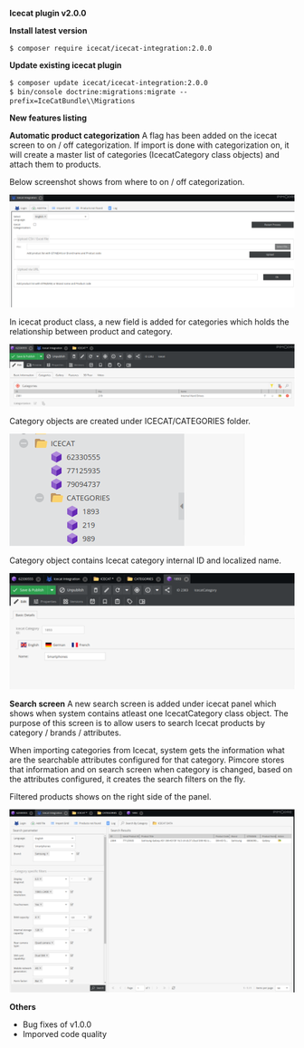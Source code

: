 **Icecat plugin v2.0.0**

**Install latest version**

~~~~~~~~~~~~~~~~~~~~~
$ composer require icecat/icecat-integration:2.0.0
~~~~~~~~~~~~~~~~~~~~~

**Update existing icecat plugin**

~~~~~~~~~~~~~~~~~~~~~
$ composer update icecat/icecat-integration:2.0.0
$ bin/console doctrine:migrations:migrate --prefix=IceCatBundle\\Migrations
~~~~~~~~~~~~~~~~~~~~~

**New features listing**

**Automatic product categorization**
A flag has been added on the icecat screen to on / off categorization. If import is done with categorization on, it will create a master list of categories (IcecatCategory class objects) and attach them to products.

Below screenshot shows from where to on / off categorization.

![img1](./images/categorization.png)

In icecat product class, a new field is added for categories which holds the relationship between product and category.

![img1](./images/product_category_object.png)

Category objects are created under ICECAT/CATEGORIES folder.

![img1](./images/category_tree.png)

Category object contains Icecat category internal ID and localized name.

![img1](./images/category_object.png)

**Search screen**
A new search screen is added under icecat panel which shows when system contains atleast one IcecatCategory class object. The purpose of this screen is to allow users to search Icecat products by category / brands / attributes. 

When importing categories from Icecat, system gets the information what are the searchable attributes configured for that category. Pimcore stores that information and on search screen when category is changed, based on the attributes configured, it creates the search filters on the fly.

Filtered products shows on the right side of the panel.

![img1](./images/search_screen.png)

**Others**
- Bug fixes of v1.0.0
- Imporved code quality


